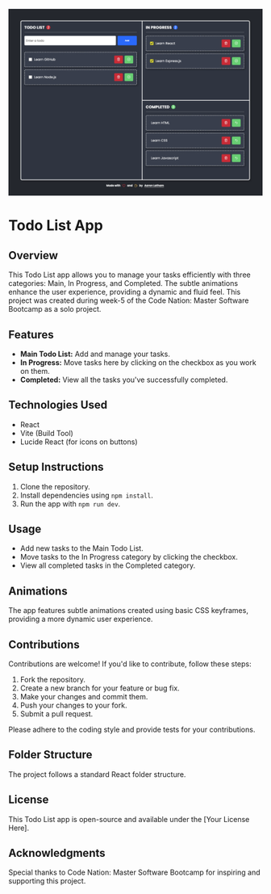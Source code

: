 ![Screenshot](https://github.com/latham91/cn-todolist/blob/main/Screenshot%202024-01-26%20at%2019.53.04.png)

# Todo List App

## Overview
This Todo List app allows you to manage your tasks efficiently with three categories: Main, In Progress, and Completed. The subtle animations enhance the user experience, providing a dynamic and fluid feel. This project was created during week-5 of the Code Nation: Master Software Bootcamp as a solo project.

## Features
- **Main Todo List:** Add and manage your tasks.
- **In Progress:** Move tasks here by clicking on the checkbox as you work on them.
- **Completed:** View all the tasks you've successfully completed.

## Technologies Used
- React
- Vite (Build Tool)
- Lucide React (for icons on buttons)

## Setup Instructions
1. Clone the repository.
2. Install dependencies using `npm install`.
3. Run the app with `npm run dev`.

## Usage
- Add new tasks to the Main Todo List.
- Move tasks to the In Progress category by clicking the checkbox.
- View all completed tasks in the Completed category.

## Animations
The app features subtle animations created using basic CSS keyframes, providing a more dynamic user experience.

## Contributions
Contributions are welcome! If you'd like to contribute, follow these steps:
1. Fork the repository.
2. Create a new branch for your feature or bug fix.
3. Make your changes and commit them.
4. Push your changes to your fork.
5. Submit a pull request.

Please adhere to the coding style and provide tests for your contributions.

## Folder Structure
The project follows a standard React folder structure.

## License
This Todo List app is open-source and available under the [Your License Here].

## Acknowledgments
Special thanks to Code Nation: Master Software Bootcamp for inspiring and supporting this project.

